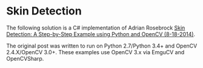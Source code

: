 # Skin Detection
The following solution is a C# implementation of Adrian Rosebrock [Skin Detection: A Step-by-Step Example using Python and OpenCV (8-18-2014)](http://www.pyimagesearch.com/2014/08/18/skin-detection-step-step-example-using-python-opencv/).

The original post was written to run on Python 2.7/Python 3.4+ and OpenCV 2.4.X/OpenCV 3.0+. These examples use OpenCV 3.x via EmguCV and OpenCVSharp.
